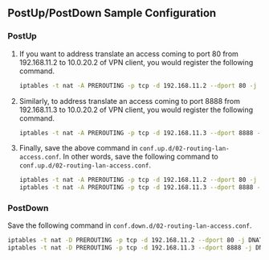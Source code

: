 ## PostUp/PostDown Sample Configuration
### PostUp
1. If you want to address translate an access coming to port 80 from 192.168.11.2 to 10.0.20.2 of VPN client, you would register the following command.

    ```sh
    iptables -t nat -A PREROUTING -p tcp -d 192.168.11.2 --dport 80 -j DNAT --to-destination 10.0.20.2:80
    ```

1. Similarly, to address translate an access coming to port 8888 from 192.168.11.3 to 10.0.20.2 of VPN client, you would register the following command.

    ```sh
    iptables -t nat -A PREROUTING -p tcp -d 192.168.11.3 --dport 8888 -j DNAT --to-destination 10.0.20.2:8888
    ```

1. Finally, save the above command in `conf.up.d/02-routing-lan-access.conf`. In other words, save the following command to `conf.up.d/02-routing-lan-access.conf`.

    ```sh
    iptables -t nat -A PREROUTING -p tcp -d 192.168.11.2 --dport 80 -j DNAT --to-destination 10.0.20.2:80
    iptables -t nat -A PREROUTING -p tcp -d 192.168.11.3 --dport 8888 -j DNAT --to-destination 10.0.20.2:8888
    ```

### PostDown
Save the following command in `conf.down.d/02-routing-lan-access.conf`.

```sh
iptables -t nat -D PREROUTING -p tcp -d 192.168.11.2 --dport 80 -j DNAT --to-destination 10.0.20.2:80
iptables -t nat -D PREROUTING -p tcp -d 192.168.11.3 --dport 8888 -j DNAT --to-destination 10.0.20.2:8888
```
